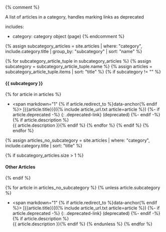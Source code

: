{% comment %}

A list of articles in a category, handles marking links as deprecated

includes:
- category: category object (page)
{% endcomment %}


{% assign subcategory_articles = site.articles | where: "category", include.category.title | group_by: "subcategory" | sort: "name" %}

{% for subcategory_article_tuple in subcategory_articles %}
{%   assign subcategory = subcategory_article_tuple.name %}
{%   assign articles = subcategory_article_tuple.items | sort: "title" %}
{%   if subcategory != "" %}

#### {{ subcategory }}

{%     for article in articles %}
 - <span markdown="1" {% if article.redirect_to %}data-anchor{% endif %}>
   [{{article.title}}]({% include article_url.txt article=article %})
     {%- if article.deprecated -%}
       {: .deprecated-link} (deprecated)
     {%- endif -%}
    </span>
     {% if article.description %}<br/>{{ article.description }}{% endif %}
{%     endfor %}
{%   endif %}
{% endfor %}

{% assign articles_no_subcategory = site.articles | where: "category", include.category.title | sort: "title" %}

{% if subcategory_articles.size > 1 %}
#### Other Articles
{% endif %}

{% for article in articles_no_subcategory %}
{% unless article.subcategory %}
 - <span markdown="1" {% if article.redirect_to %}data-anchor{% endif %}>
   [{{article.title}}]({% include article_url.txt article=article %})
   {%- if article.deprecated -%}
    {: .deprecated-link} (deprecated)
   {%- endif -%}
   </span>
   {% if article.description %}<br/>{{ article.description }}{% endif %}
{% endunless %}
{% endfor %}

